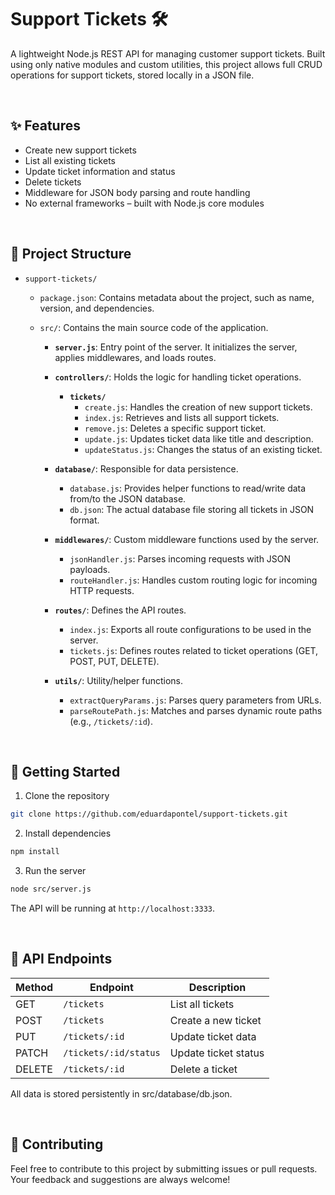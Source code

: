 # Support Tickets 🛠️

A lightweight Node.js REST API for managing customer support tickets. Built using only native modules and custom utilities, this project allows full CRUD operations for support tickets, stored locally in a JSON file.

<br>

## ✨ Features

- Create new support tickets
- List all existing tickets
- Update ticket information and status
- Delete tickets
- Middleware for JSON body parsing and route handling
- No external frameworks – built with Node.js core modules

<br>

## 📁 Project Structure

- `support-tickets/`
   - `package.json`: Contains metadata about the project, such as name, version, and dependencies.
   - `src/`: Contains the main source code of the application.

     - **`server.js`**: Entry point of the server. It initializes the server, applies middlewares, and loads routes.

     - **`controllers/`**: Holds the logic for handling ticket operations.
       - **`tickets/`**
         - `create.js`: Handles the creation of new support tickets.
         - `index.js`: Retrieves and lists all support tickets.
         - `remove.js`: Deletes a specific support ticket.
         - `update.js`: Updates ticket data like title and description.
         - `updateStatus.js`: Changes the status of an existing ticket.

     - **`database/`**: Responsible for data persistence.
       - `database.js`: Provides helper functions to read/write data from/to the JSON database.
       - `db.json`: The actual database file storing all tickets in JSON format.

     - **`middlewares/`**: Custom middleware functions used by the server.
       - `jsonHandler.js`: Parses incoming requests with JSON payloads.
       - `routeHandler.js`: Handles custom routing logic for incoming HTTP requests.

     - **`routes/`**: Defines the API routes.
       - `index.js`: Exports all route configurations to be used in the server.
       - `tickets.js`: Defines routes related to ticket operations (GET, POST, PUT, DELETE).

     - **`utils/`**: Utility/helper functions.
       - `extractQueryParams.js`: Parses query parameters from URLs.
       - `parseRoutePath.js`: Matches and parses dynamic route paths (e.g., `/tickets/:id`).

<br>

## 🚀 Getting Started

1. Clone the repository

```bash
git clone https://github.com/eduardapontel/support-tickets.git
```

2. Install dependencies
```bash
npm install
```

3. Run the server
```bash
node src/server.js
```

The API will be running at ```http://localhost:3333```.

<br>

## 🔗 API Endpoints
| Method | Endpoint              | Description          |
| ------ | --------------------- | -------------------- |
| GET    | `/tickets`            | List all tickets     |
| POST   | `/tickets`            | Create a new ticket  |
| PUT    | `/tickets/:id`        | Update ticket data   |
| PATCH  | `/tickets/:id/status` | Update ticket status |
| DELETE | `/tickets/:id`        | Delete a ticket      |


All data is stored persistently in src/database/db.json.

<br>

## 🤝 Contributing 

Feel free to contribute to this project by submitting issues or pull requests. Your feedback and suggestions are always welcome!

